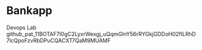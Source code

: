 # Bankapp
Devops Lab
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
